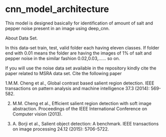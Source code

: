 # cnn_model_architecture
This model is designed basically for identification of amount of salt and pepper noise present in an image using deep_cnn.

About Data Set.

In this data-set train, test, valid folder each having eleven classes.
If folder end with 0.01 means the folder are having the images of 1% of salt
and pepper noise in the similar fashion 0.02,0.03,...... so on.


If you will use the noise data set available in the repository kindly cite the paper related to MSRA data set. Cite the following paper

1.M.M. Cheng et al., Global contrast based salient region detection. IEEE transactions on pattern analysis and machine intelligence 37.3 (2014): 569-582.

2. M.M. Cheng et al., Efficient salient region detection with soft image abstraction. Proceedings of the IEEE International Conference on Computer vision (2013).

3. A. Borji et al., Salient object detection: A benchmark. IEEE transactions on image processing 24.12 (2015): 5706-5722.
